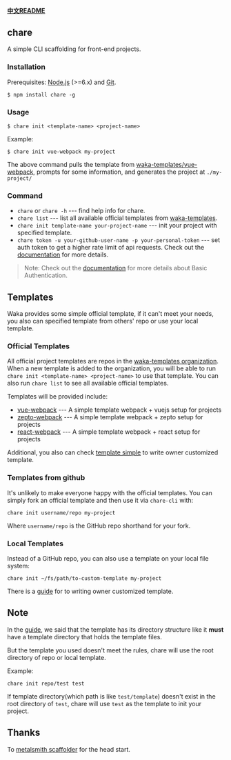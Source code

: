 #### [中文README](https://github.com/dwqs/chare/blob/master/README_zh.md)

## chare
A simple CLI scaffolding for front-end projects.

### Installation
Prerequisites: [Node.js](https://nodejs.org/en/) (>=6.x) and [Git](https://git-scm.com/).

```
$ npm install chare -g
```

### Usage
```
$ chare init <template-name> <project-name>
```

Example:

```
$ chare init vue-webpack my-project
```

The above command pulls the template from [waka-templates/vue-webpack](https://github.com/waka-templates/vue-webpack), prompts for some information, and generates the project at `./my-project/`


### Command

* `chare` or `chare -h` --- find help info for chare.
* `chare list` --- list all available official templates from [waka-templates](https://github.com/waka-templates).
* `chare init template-name your-project-name` --- init your project with specified template.
* `chare token -u your-github-user-name -p your-personal-token` --- set auth token to get a higher rate limit of api requests. Check out the [documentation](https://developer.github.com/v3/#rate-limiting) for more details.

>Note: Check out the [documentation](https://developer.github.com/v3/auth/#basic-authentication) for more details about Basic Authentication.

## Templates
Waka provides some simple official template, if it can't meet your needs, you also can specified template from others' repo or use your local template.

### Official Templates
All official project templates are repos in the [waka-templates organization](https://github.com/waka-templates). When a new template is added to the organization, you will be able to run `chare init <template-name> <project-name>` to use that template. You can also run `chare list` to see all available official templates.

Templates will be provided include:

* [vue-webpack](https://github.com/waka-templates/vue-webpack) --- A simple template webpack + vuejs setup for projects
* [zepto-webpack](https://github.com/waka-templates/zepto-webpack) --- A simple template webpack + zepto setup for projects
* [react-webpack](https://github.com/waka-templates/react-webpack) ---  A simple template webpack + react setup for projects

Additional, you also can check [template simple](https://github.com/chare-templates/template-simple) to write owner customized template.

### Templates from github
It's unlikely to make everyone happy with the official templates. You can simply fork an official template and then use it via `chare-cli` with:

```
chare init username/repo my-project
```

Where `username/repo` is the GitHub repo shorthand for your fork.

### Local Templates

Instead of a GitHub repo, you can also use a template on your local file system:

```
chare init ~/fs/path/to-custom-template my-project
```

There is a [guide](https://github.com/waka-templates/template-simple) for to writing owner customized template.

## Note

In the [guide](https://github.com/waka-templates/template-simple), we said that the template has its directory structure like it **must** have a template directory that holds the template files.

But the template you used doesn't meet the rules, chare will use the root directory of repo or local template.

Example:

```
chare init repo/test test
```

If template directory(which path is like `test/template`) doesn't exist in the root directory of `test`, chare will use `test` as the template to init your project.


## Thanks
To [metalsmith scaffolder](https://github.com/metalsmith/metalsmith/blob/master/examples/project-scaffolder) for the head start.
